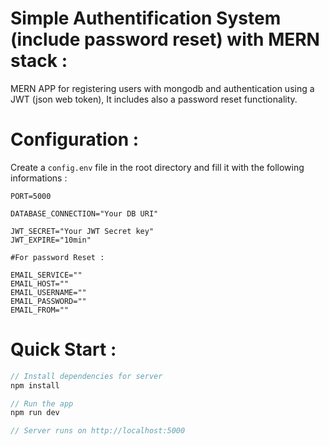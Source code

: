 # Simple Authentification System (include password reset) with MERN stack : 

MERN APP for registering users with mongodb and authentication using a JWT (json web token), It includes also a password reset functionality.



# Configuration :
Create a ```config.env``` file in the root directory and fill it with the following informations :

```
PORT=5000

DATABASE_CONNECTION="Your DB URI"

JWT_SECRET="Your JWT Secret key"
JWT_EXPIRE="10min"

#For password Reset :

EMAIL_SERVICE=""
EMAIL_HOST=""
EMAIL_USERNAME=""
EMAIL_PASSWORD=""
EMAIL_FROM=""
```

# Quick Start :
```Javascript
// Install dependencies for server
npm install

// Run the app
npm run dev

// Server runs on http://localhost:5000
```


